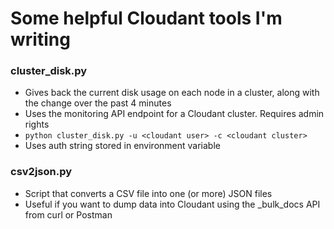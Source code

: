 # Some helpful Cloudant tools I'm writing
### cluster_disk.py
* Gives back the current disk usage on each node in a cluster, along with the change over the past 4 minutes
* Uses the monitoring API endpoint for a Cloudant cluster.  Requires admin rights
* `python cluster_disk.py -u <cloudant user> -c <cloudant cluster>`
* Uses auth string stored in environment variable
 

### csv2json.py
* Script that converts a CSV file into one (or more) JSON files
* Useful if you want to dump data into Cloudant using the _bulk_docs API from curl or Postman
